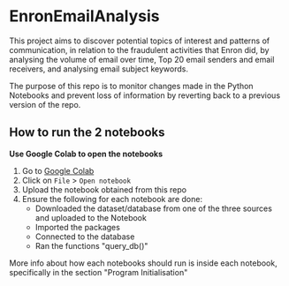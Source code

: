 # <b>EnronEmailAnalysis</b>

This project aims to discover potential topics of interest and patterns of communication, in relation to the fraudulent activities that Enron did, by analysing the volume of email over time, Top 20 email senders and email receivers, and analysing email subject keywords.

The purpose of this repo is to monitor changes made in the Python Notebooks and prevent loss of information by reverting back to a previous version of the repo.

## <b>How to run the 2 notebooks</b>

<b> Use Google Colab to open the notebooks </b>

1. Go to [Google Colab](https://colab.research.google.com/)
2. Click on `File` > `Open notebook`
3. Upload the notebook obtained from this repo
4. Ensure the following for each notebook are done:
    * Downloaded the dataset/database from one of the three sources and uploaded to the Notebook
    * Imported the packages
    * Connected to the database
    * Ran the functions "query_db()"

More info about how each notebooks should run is inside each notebook, specifically in the section "Program Initialisation"
